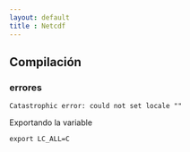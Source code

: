 ```yaml
---
layout: default
title : Netcdf
---
```


## Compilación

### errores
`Catastrophic error: could not set locale ""`

Exportando la variable

    export LC_ALL=C

